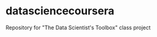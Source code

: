 datasciencecoursera
===================

Repository for "The Data Scientist's Toolbox" class project
